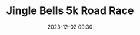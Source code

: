---
title: Jingle Bells 5k Road Race
location: Phoenix Park, Dublin
date: 2023-12-02 09:30
latitude: 53.348615
longitude: -6.337885
results:
  - place: 21
    name: Pierce Geoghegan
    time: 15.12
    category: MS
    note: 
  - place: 29
    name: Brianna McGhee
    time: 18.58
    category: FS
    note: 
  - place: 143
    name: Keith Lunders
    time: 19.40
    category: MS
    note: 
  - place: 33
    name: Brigid Long
    time: 19.40
    category: FS
    note: 
  - place: 37
    name: Siobhán Nugent
    time: 19.40
    category: FS
    note: 
  - place: 45
    name: Orla Gordon
    time: 22.35
    category: FS
    note: 
  - place: 57
    name: Annie Gittens
    time: 20.54
    category: FS
    note: 
  - place: 20
    name: John Cullen
    time: 23.39
    category: M60
    note: 
---